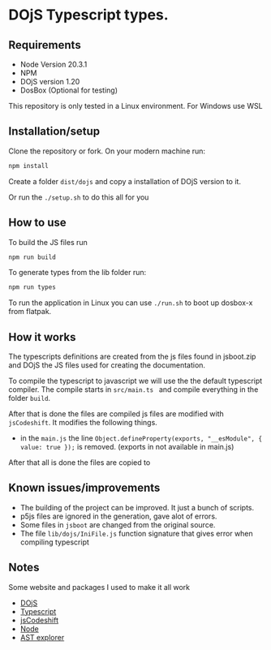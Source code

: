# DOjS Typescript types.

## Requirements

- Node Version 20.3.1
- NPM
- DOjS version 1.20
- DosBox (Optional for testing)

This repository is only tested in a Linux environment. For Windows use WSL

## Installation/setup

Clone the repository or fork.
On your modern machine run:

```bash
npm install
```

Create a folder `dist/dojs` and copy a installation of DOjS version to it.

Or run the `./setup.sh` to do this all for you

## How to use

To build the JS files run

```bash
npm run build
```

To generate types from the lib folder run:

```bash
npm run types
```

To run the application in Linux you can use `./run.sh` to boot up dosbox-x from flatpak.

## How it works

The typescripts definitions are created from the js files found in jsboot.zip and DOjS the JS files used for creating the documentation.

To compile the typescript to javascript we will use the the default typescript compiler.
The compile starts in `src/main.ts ` and compile everything in the folder `build`.

After that is done the files are compiled js files are modified with `jsCodeshift`.
It modifies the following things.

- in the `main.js` the line `Object.defineProperty(exports, "__esModule", { value: true });` is removed. (exports in not available in main.js)

After that all is done the files are copied to

## Known issues/improvements

- The building of the project can be improved. It just a bunch of scripts.
- p5js files are ignored in the generation, gave alot of errors.
- Some files in `jsboot` are changed from the original source.
- The file `lib/dojs/IniFile.js` function signature that gives error when compiling typescript

## Notes

Some website and packages I used to make it all work

- [DOjS](https://github.com/SuperIlu/DOjS)
- [Typescript](https://www.typescriptlang.org/)
- [jsCodeshift](https://github.com/facebook/jscodeshift)
- [Node](https://nodejs.org/en)
- [AST explorer](https://astexplorer.net/)
